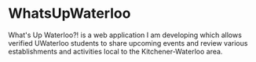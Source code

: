 # WhatsUpWaterloo
What's Up Waterloo?! is a web application I am developing which allows verified UWaterloo students to share upcoming events and review various establishments and activities local to the Kitchener-Waterloo area.
